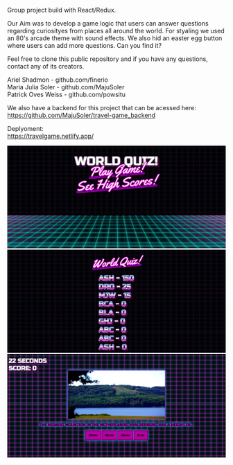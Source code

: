 Group project build with React/Redux.

Our Aim was to develop a game logic that users can answer questions regarding curiosityes from places all around the world.
For styaling we used an 80's arcade theme with sound effects.
We also hid an easter egg button where users can add more questions.
Can you find it?

Feel free to clone this public repository and if you have any questions, contact any of its creators.

Ariel Shadmon - github.com/finerio <br>
Maria Julia Soler - github.com/MajuSoler <br>
Patrick Oves Weiss - github.com/powsitu <br>

We also have a backend for this project that can be acessed here: <br>
https://github.com/MajuSoler/travel-game_backend

Deplyoment: <br>
https://travelgame.netlify.app/

<img src="src/images/homepage.png">
<img src="src/images/highScore.png">
<img src="src/images/game.png">
